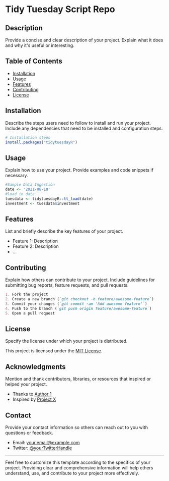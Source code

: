 # Tidy Tuesday Script Repo

## Description

Provide a concise and clear description of your project. Explain what it does and why it's useful or interesting.

## Table of Contents

- [Installation](#installation)
- [Usage](#usage)
- [Features](#features)
- [Contributing](#contributing)
- [License](#license)

## Installation

Describe the steps users need to follow to install and run your project. Include any dependencies that need to be installed and configuration steps.

```r
# Installation steps
install.packages("tidytuesdayR")
```

## Usage

Explain how to use your project. Provide examples and code snippets if necessary.

```r
#Sample Data Ingestion
date <- '2021-08-10'
#load in data
tuesdata <- tidytuesdayR::tt_load(date)
investment <- tuesdata$investment
```

## Features

List and briefly describe the key features of your project.

- Feature 1: Description
- Feature 2: Description
- ...

## Contributing

Explain how others can contribute to your project. Include guidelines for submitting bug reports, feature requests, and pull requests.

```markdown
1. Fork the project
2. Create a new branch (`git checkout -b feature/awesome-feature`)
3. Commit your changes (`git commit -am 'Add awesome feature'`)
4. Push to the branch (`git push origin feature/awesome-feature`)
5. Open a pull request
```

## License

Specify the license under which your project is distributed.

This project is licensed under the [MIT License](LICENSE).

## Acknowledgments

Mention and thank contributors, libraries, or resources that inspired or helped your project.

- Thanks to [Author 1](link-to-author1-profile)
- Inspired by [Project X](link-to-project-x)

## Contact

Provide your contact information so others can reach out to you with questions or feedback.

- Email: your.email@example.com
- Twitter: [@yourTwitterHandle](https://twitter.com/yourTwitterHandle)

---

Feel free to customize this template according to the specifics of your project. Providing clear and comprehensive information will help others understand, use, and contribute to your project more effectively.

